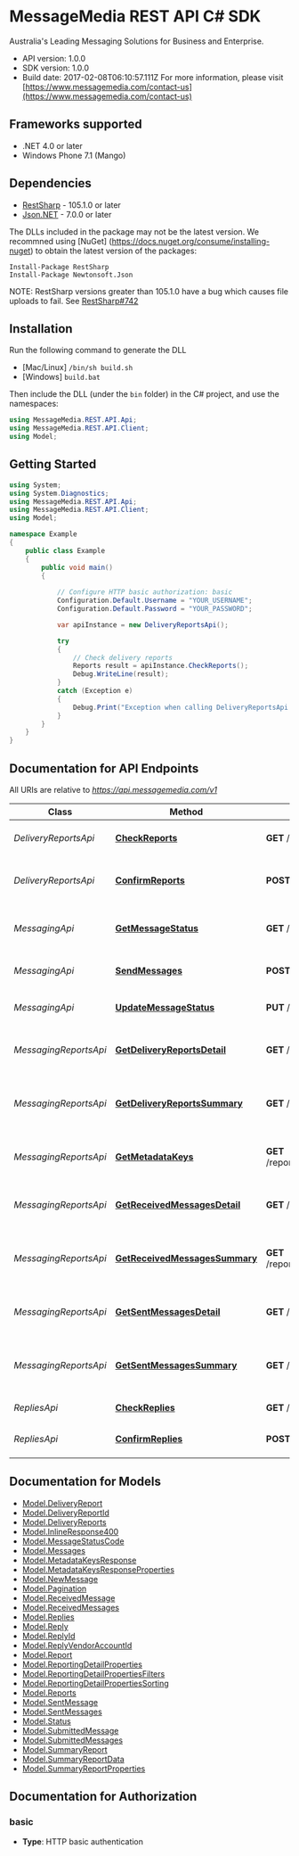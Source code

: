 # MessageMedia REST API C# SDK

Australia's Leading Messaging Solutions for Business and Enterprise.


- API version: 1.0.0
- SDK version: 1.0.0
- Build date: 2017-02-08T06:10:57.111Z
    For more information, please visit [https://www.messagemedia.com/contact-us](https://www.messagemedia.com/contact-us)

## Frameworks supported
- .NET 4.0 or later
- Windows Phone 7.1 (Mango)

## Dependencies
- [RestSharp](https://www.nuget.org/packages/RestSharp) - 105.1.0 or later
- [Json.NET](https://www.nuget.org/packages/Newtonsoft.Json/) - 7.0.0 or later

The DLLs included in the package may not be the latest version. We recommned using [NuGet] (https://docs.nuget.org/consume/installing-nuget) to obtain the latest version of the packages:
```
Install-Package RestSharp
Install-Package Newtonsoft.Json
```

NOTE: RestSharp versions greater than 105.1.0 have a bug which causes file uploads to fail. See [RestSharp#742](https://github.com/restsharp/RestSharp/issues/742)

## Installation
Run the following command to generate the DLL
- [Mac/Linux] `/bin/sh build.sh`
- [Windows] `build.bat`

Then include the DLL (under the `bin` folder) in the C# project, and use the namespaces:
```csharp
using MessageMedia.REST.API.Api;
using MessageMedia.REST.API.Client;
using Model;
```

## Getting Started

```csharp
using System;
using System.Diagnostics;
using MessageMedia.REST.API.Api;
using MessageMedia.REST.API.Client;
using Model;

namespace Example
{
    public class Example
    {
        public void main()
        {
            
            // Configure HTTP basic authorization: basic
            Configuration.Default.Username = "YOUR_USERNAME";
            Configuration.Default.Password = "YOUR_PASSWORD";

            var apiInstance = new DeliveryReportsApi();

            try
            {
                // Check delivery reports
                Reports result = apiInstance.CheckReports();
                Debug.WriteLine(result);
            }
            catch (Exception e)
            {
                Debug.Print("Exception when calling DeliveryReportsApi.CheckReports: " + e.Message );
            }
        }
    }
}
```

<a name="documentation-for-api-endpoints"></a>
## Documentation for API Endpoints

All URIs are relative to *https://api.messagemedia.com/v1*

Class | Method | HTTP request | Description
------------ | ------------- | ------------- | -------------
*DeliveryReportsApi* | [**CheckReports**](docs/DeliveryReportsApi.md#checkreports) | **GET** /delivery_reports | Check delivery reports
*DeliveryReportsApi* | [**ConfirmReports**](docs/DeliveryReportsApi.md#confirmreports) | **POST** /delivery_reports/confirmed | Confirm delivery reports as received
*MessagingApi* | [**GetMessageStatus**](docs/MessagingApi.md#getmessagestatus) | **GET** /messages/{messageId} | Get the status of a submitted message
*MessagingApi* | [**SendMessages**](docs/MessagingApi.md#sendmessages) | **POST** /messages | Send one or more messages
*MessagingApi* | [**UpdateMessageStatus**](docs/MessagingApi.md#updatemessagestatus) | **PUT** /messages/{messageId} | Cancel a scheduled message
*MessagingReportsApi* | [**GetDeliveryReportsDetail**](docs/MessagingReportsApi.md#getdeliveryreportsdetail) | **GET** /reporting/delivery_reports/detail | Returns a list of delivery reports
*MessagingReportsApi* | [**GetDeliveryReportsSummary**](docs/MessagingReportsApi.md#getdeliveryreportssummary) | **GET** /reporting/delivery_reports/summary | Returns a summarised report of delivery reports
*MessagingReportsApi* | [**GetMetadataKeys**](docs/MessagingReportsApi.md#getmetadatakeys) | **GET** /reporting/{messageType}/metadata/keys | Returns a list of metadata keys
*MessagingReportsApi* | [**GetReceivedMessagesDetail**](docs/MessagingReportsApi.md#getreceivedmessagesdetail) | **GET** /reporting/received_messages/detail | Returns a list message received
*MessagingReportsApi* | [**GetReceivedMessagesSummary**](docs/MessagingReportsApi.md#getreceivedmessagessummary) | **GET** /reporting/received_messages/summary | Returns a summarised report of messages received
*MessagingReportsApi* | [**GetSentMessagesDetail**](docs/MessagingReportsApi.md#getsentmessagesdetail) | **GET** /reporting/sent_messages/detail | Returns a list of message sent
*MessagingReportsApi* | [**GetSentMessagesSummary**](docs/MessagingReportsApi.md#getsentmessagessummary) | **GET** /reporting/sent_messages/summary | Returns a summarised report of messages sent
*RepliesApi* | [**CheckReplies**](docs/RepliesApi.md#checkreplies) | **GET** /replies | Check replies
*RepliesApi* | [**ConfirmReplies**](docs/RepliesApi.md#confirmreplies) | **POST** /replies/confirmed | Confirm replies as received


<a name="documentation-for-models"></a>
## Documentation for Models

 - [Model.DeliveryReport](docs/DeliveryReport.md)
 - [Model.DeliveryReportId](docs/DeliveryReportId.md)
 - [Model.DeliveryReports](docs/DeliveryReports.md)
 - [Model.InlineResponse400](docs/InlineResponse400.md)
 - [Model.MessageStatusCode](docs/MessageStatusCode.md)
 - [Model.Messages](docs/Messages.md)
 - [Model.MetadataKeysResponse](docs/MetadataKeysResponse.md)
 - [Model.MetadataKeysResponseProperties](docs/MetadataKeysResponseProperties.md)
 - [Model.NewMessage](docs/NewMessage.md)
 - [Model.Pagination](docs/Pagination.md)
 - [Model.ReceivedMessage](docs/ReceivedMessage.md)
 - [Model.ReceivedMessages](docs/ReceivedMessages.md)
 - [Model.Replies](docs/Replies.md)
 - [Model.Reply](docs/Reply.md)
 - [Model.ReplyId](docs/ReplyId.md)
 - [Model.ReplyVendorAccountId](docs/ReplyVendorAccountId.md)
 - [Model.Report](docs/Report.md)
 - [Model.ReportingDetailProperties](docs/ReportingDetailProperties.md)
 - [Model.ReportingDetailPropertiesFilters](docs/ReportingDetailPropertiesFilters.md)
 - [Model.ReportingDetailPropertiesSorting](docs/ReportingDetailPropertiesSorting.md)
 - [Model.Reports](docs/Reports.md)
 - [Model.SentMessage](docs/SentMessage.md)
 - [Model.SentMessages](docs/SentMessages.md)
 - [Model.Status](docs/Status.md)
 - [Model.SubmittedMessage](docs/SubmittedMessage.md)
 - [Model.SubmittedMessages](docs/SubmittedMessages.md)
 - [Model.SummaryReport](docs/SummaryReport.md)
 - [Model.SummaryReportData](docs/SummaryReportData.md)
 - [Model.SummaryReportProperties](docs/SummaryReportProperties.md)


## Documentation for Authorization

### basic

- **Type**: HTTP basic authentication

